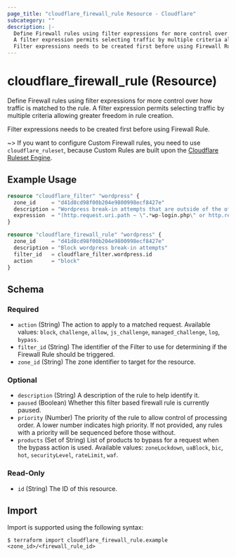 ```yaml
---
page_title: "cloudflare_firewall_rule Resource - Cloudflare"
subcategory: ""
description: |-
  Define Firewall rules using filter expressions for more control over how traffic is matched to the rule.
  A filter expression permits selecting traffic by multiple criteria allowing greater freedom in rule creation.
  Filter expressions needs to be created first before using Firewall Rule.
---
```


# cloudflare_firewall_rule (Resource)

Define Firewall rules using filter expressions for more control over how traffic is matched to the rule.
A filter expression permits selecting traffic by multiple criteria allowing greater freedom in rule creation.

Filter expressions needs to be created first before using Firewall Rule.

~> If you want to configure Custom Firewall rules, you need to use
`cloudflare_ruleset`, because Custom Rules are built upon the
[Cloudflare Ruleset Engine](https://developers.cloudflare.com/ruleset-engine/).

## Example Usage

```terraform
resource "cloudflare_filter" "wordpress" {
  zone_id     = "d41d8cd98f00b204e9800998ecf8427e"
  description = "Wordpress break-in attempts that are outside of the office"
  expression  = "(http.request.uri.path ~ \".*wp-login.php\" or http.request.uri.path ~ \".*xmlrpc.php\") and ip.src ne 192.0.2.1"
}

resource "cloudflare_firewall_rule" "wordpress" {
  zone_id     = "d41d8cd98f00b204e9800998ecf8427e"
  description = "Block wordpress break-in attempts"
  filter_id   = cloudflare_filter.wordpress.id
  action      = "block"
}
```

<!-- schema generated by tfplugindocs -->
## Schema

### Required

- `action` (String) The action to apply to a matched request. Available values: `block`, `challenge`, `allow`, `js_challenge`, `managed_challenge`, `log`, `bypass`.
- `filter_id` (String) The identifier of the Filter to use for determining if the Firewall Rule should be triggered.
- `zone_id` (String) The zone identifier to target for the resource.

### Optional

- `description` (String) A description of the rule to help identify it.
- `paused` (Boolean) Whether this filter based firewall rule is currently paused.
- `priority` (Number) The priority of the rule to allow control of processing order. A lower number indicates high priority. If not provided, any rules with a priority will be sequenced before those without.
- `products` (Set of String) List of products to bypass for a request when the bypass action is used. Available values: `zoneLockdown`, `uaBlock`, `bic`, `hot`, `securityLevel`, `rateLimit`, `waf`.

### Read-Only

- `id` (String) The ID of this resource.

## Import

Import is supported using the following syntax:

```shell
$ terraform import cloudflare_firewall_rule.example <zone_id>/<firewall_rule_id>
```
